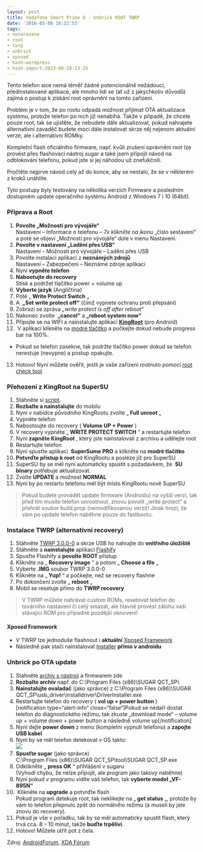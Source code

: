 ```yaml
---
layout: post
title: Vodafone Smart Prime 6 - Unbrick ROOT TWRP
date: '2016-03-08 16:22:53'
tags:
- nezarazene
- root
- twrp
- unbrick
- xposed
- hash-wordpress
- hash-import-2023-08-28-13-25
---
```


Tento telefon sice nemá téměř žádné potencionálně nežádoucí, předinstalované aplikace, ale mnoho lidí se (ať už z jakýchkoliv důvodů) zajímá o postup k získání root oprávnění na tomto zařízení.

Problém je v tom, že po rootu odpadá možnost přijímat OTA aktualizace systému, protože telefon po nich již nenabíhá. Takže v případě, že chcete pouze root, tak se ujistěte, že nebudete dále aktualizovat, pokud nahrajete alternativní zavaděč budete moci dále instalovat skrze něj nejenom aktuální verze, ale i alternativní ROMky.

Kompletní flash oficiálního firmware, např. kvůli zrušení oprávnění root lze provést přes flashovací nástroj sugar a také jsem připojil návod na odblokování telefonu, pokud jste si jej náhodou už znefukčnili.

Pročtěte nejprve návod celý až do konce, aby se nestalo, že se v některém z kroků unáhlíte.

Tyto postupy byly testovány na několika verzích Firmware a posledním dostupném update operačního systému Android z Windows 7 i 10 (64bit).

### Příprava a Root

1. **Povolte&nbsp;„Možnosti pro vývojáře“**  
Nastavení – Informace o telefonu – _7x klikněte na ikonu_ „číslo sestavení“ a poté se objeví „Možnosti pro vývojáře“ dole v menu Nastavení.  
2. **Povolte v nastavení „Ladění přes USB“**  
Nastavení – Možnosti pro vývojáře – Ladění přes USB
3. Povolte instalaci aplikací z **neznámých zdrojů**  
Nastavení – Zabezpečení – Neznámé zdroje aplikací
4. Nyní **vypněte telefon**
5. **Nabootujte do recovery**  
Stisk a podržet tlačítko power + volume up
6. **Vyberte jazyk** (Angličtina)
7. Poté&nbsp;„ **Write Protect Switch** „
8. A&nbsp; **„Set write protect off“** (čímž vypnete ochranu proti přepsání)
9. Zobrazí se zpráva&nbsp;_„write protect is off after reboot“_
10. Nakonec zvolte&nbsp; **„cancel“** a **„reboot system now“**
11. Připojte se na WIFI a nainstalujte aplikaci&nbsp;**[KingRoot](http://kingroot.net/?myLocale=en_US)**&nbsp;(pro Android)
12. &nbsp;V aplikaci klikněte na [modré tlačítko](http://kingroot.net/tutorials) a počkejte dokud nebude progress bar na 100%.
  - Pokud se telefon zasekne, tak podržte tlačítko power dokud se telefon nerestuje (nevypne) a postup opakujte.
13. Hotovo! Nyní můžete ověřit, jestli je vaše zařízení rootnuto pomocí [root check tool](https://play.google.com/store/apps/details?id=com.rootcheck.tool).

### Přehození z KingRoot na SuperSU

1. Stáhněte si [script](https://mega.nz/#!q04XWa4A!kNB_DZsqTJjbmEiRE_f9axypQBDrtcQ16UKi8TToND8).
2. **Rozbalte a nainstalujte** do mobilu
3. Nyní v nabídce původního&nbsp;KingRootu zvolte&nbsp;„ **Full unroot** „
4. Vypněte telefon
5. Nabootoujte do recovery ( **Volume UP + Power** )
6. V recovery vypněte „ **WRITE PROTECT SWITCH** “ a restartujte telefon
7. Nyní **zapněte KingRoot** , který jste nainstalovali z archívu a udělejte root
8. Restartujte telefon
9. Nyní spusťte aplikaci&nbsp; **SuperSume PRO** a klikněte na **modré tlačítko**
10. **Potvrďte přístup k root** od KingRootu a posléze již pro&nbsp;SuperSU
11. SuperSU by se měl nyní automaticky spustit s požadavkem, že&nbsp; **SU binary** potřebuje aktualizovat.
12. Zvolte **UPDATE** a možnost **NORMAL**
13. Nyní by po restartu telefonu měl být místo KingRootu nově&nbsp;SuperSU

> Pokud budete provádět update firmware (Androidu) na vyšší verzi, tak před tím musíte telefon unrootnout, znovu povolit „write protect“ a přehrát soubor build.prop (nemodifikovanou verzí)! Jinak hrozí, že vám po update telefon naběhne pouze do fastbootu.

### Instalace TWRP (alternativní recovery)

1. Stáhněte [TWRP 3.0.0-0](https://mega.nz/#!XpJwRSwL!47Z72snWrWy88IE6BkVjCabQn4596cvaK6QzN431yLU) a skrze USB ho nahrajte do **vnitřního úložiště**
2. Stáhněte a **nainstalujte** aplikaci [Flashify](https://play.google.com/store/apps/details?id=com.cgollner.flashify)
3. Spusťte Flashify a **povolte ROOT** přístup
4. Klikněte na „ **Recovery image** “ a potom „ **Choose a file** „
5. Vyberte **.IMG** soubor&nbsp;TWRP 3.0.0-0
6. Klikněte na „ **Yup!** “ a počkejte, než se recovery flashne
7. Po dokončení zvolte&nbsp;„ **reboot** „
8. Mobil se resetuje přímo do **TWRP recovery**

> V TWRP můžete nahrávat custom ROMs, resetovat telefon do továrního nastavení či celý smazat, ale hlavně provést zálohu vaší stávající ROM pro případné pozdější obnovení!

#### Xposed Framework

- V TWRP lze jednoduše flashnout i **aktuální** [Xposed Framework](http://forum.xda-developers.com/showthread.php?t=3034811)
- Následně pak stačí nainstalovat [Installer](https://mega.nz/#!G85CEbZa!u_A-qutEaw7Sdz6jIKUS1pa_OH-s_bJwlnc3To5skhI) **přímo v androidu**

### Unbrick po&nbsp;OTA update

1. Stáhněte [archív s nástroji](https://mega.nz/#!D9ZFiRTL!hB9OfqHX0cde4WgTzDlyg-6kO_HFfeonPUV_mEIrFBM) a firmwarem zde
2. **Rozbalte archív** např. do&nbsp;C:\Program Files (x86)\SUGAR QCT\_SP\
3. **Nainstalujte ovaladač** (jako správce) z C:\Program Files (x86)\SUGAR QCT\_SP\usb\_driver\installdriver\DriverInstaller.exe
4. Restartujte telefon do recovery ( **vol up + power button** )  
[notification type=“alert-info“ close=“false“]Pokud se nedaří dostat telefon do diagnostického režimu, tak zkuste&nbsp;„download mode“ – volume up + volume down + power button a následně volume up[/notification]
5. Nyní dejte **power down** z menu (kompletni vypnuti telefonu) a **zapojte USB kabel**
6. Nyní by se měl telefon detekovat v OS takto:  
[![](http://192.168.20.2/wordpress/wp-content/uploads/2016/03/Sn_mek_obrazovky_52-1024x576-1.png)](http://192.168.20.2/wordpress/wp-content/uploads/2016/03/Sn_mek_obrazovky_52-1024x576-1.png)
7. **Spusťte sugar** (jako správce)  
C:\Program Files (x86)\SUGAR QCT\_SP\tool\SUGAR QCT\_SP.exe
8. Odklikněte „ **press OK** “ přihlášení v sugaru  
(Vyhodí chybu, že nelze připojit, ale program jako takový naběhne)
9. Nyní pokud v programu vidíte váš telefon, tak **vyberte model „VF-895N“**
10. &nbsp;Klikněte na **upgrade** a potvrďte flash  
Pokud program detekuje root, tak neklikejte na „ **get status** „, protože by vám to telefon přepnulo zpět do normálního režimu&nbsp;(a museli by jste znovu do recovery).
11. Pokud je vše v pořádku, tak by se měl automaticky spustit flash, který trvá cca. 8 – 10 minut, takže **buďte trpěliví**.
12. Hotovo! Můžete utřít pot z čela.

Zdroj: [AndroidForum](http://androidforum.cz/), [XDA Fórum](http://www.xda-developers.com/)

<!--kg-card-end: html-->